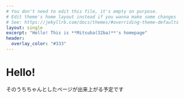 ```yaml
---
# You don't need to edit this file, it's empty on purpose.
# Edit theme's home layout instead if you wanna make some changes
# See: https://jekyllrb.com/docs/themes/#overriding-theme-defaults
layout: single
excerpt: "Hello! This is **Mitsuba(32ba)**'s homepage"
header:
  overlay_color: "#333"
---
```

# Hello! 
そのうちちゃんとしたページが出来上がる予定です